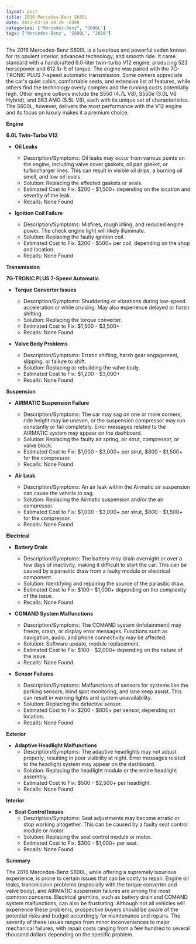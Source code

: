 ```yaml
---
layout: post
title: 2016 Mercedes-Benz S600L
date: 2025-03-19 10:29 -0400
categories: ["Mercedes-Benz", "S600L"]
tags: ["Mercedes-Benz", "S600L", "2016"]
---
```

The 2016 Mercedes-Benz S600L is a luxurious and powerful sedan known for its opulent interior, advanced technology, and smooth ride. It came standard with a handcrafted 6.0-liter twin-turbo V12 engine, producing 523 horsepower and 612 lb-ft of torque. The engine was paired with the 7G-TRONIC PLUS 7-speed automatic transmission. Some owners appreciate the car's quiet cabin, comfortable seats, and extensive list of features, while others find the technology overly complex and the running costs potentially high. Other engine options include the S550 (4.7L V8), S550e (3.0L V6 Hybrid), and S63 AMG (5.5L V8), each with its unique set of characteristics. The S600L, however, delivers the most performance with the V12 engine and its focus on luxury makes it a premium choice.

**Engine**

**6.0L Twin-Turbo V12**

*   **Oil Leaks**
    *   Description/Symptoms: Oil leaks may occur from various points on the engine, including valve cover gaskets, oil pan gasket, or turbocharger lines. This can result in visible oil drips, a burning oil smell, and low oil levels.
    *   Solution: Replacing the affected gaskets or seals.
    *   Estimated Cost to Fix: $200 - $1,500+ depending on the location and severity of the leak.
    *   Recalls: None Found

*   **Ignition Coil Failure**
    *   Description/Symptoms: Misfires, rough idling, and reduced engine power. The check engine light will likely illuminate.
    *   Solution: Replacing the faulty ignition coil.
    *   Estimated Cost to Fix: $200 - $500+ per coil, depending on the shop and location.
    *   Recalls: None Found

**Transmission**

**7G-TRONIC PLUS 7-Speed Automatic**

*   **Torque Converter Issues**
    *   Description/Symptoms: Shuddering or vibrations during low-speed acceleration or while cruising. May also experience delayed or harsh shifting.
    *   Solution: Replacing the torque converter.
    *   Estimated Cost to Fix: $1,500 - $3,500+
    *   Recalls: None Found

*   **Valve Body Problems**
    *   Description/Symptoms: Erratic shifting, harsh gear engagement, slipping, or failure to shift.
    *   Solution: Replacing or rebuilding the valve body.
    *   Estimated Cost to Fix: $1,200 - $3,000+
    *   Recalls: None Found

**Suspension**

*   **AIRMATIC Suspension Failure**
    *   Description/Symptoms: The car may sag on one or more corners, ride height may be uneven, or the suspension compressor may run constantly or fail completely. Error messages related to the AIRMATIC system may appear on the dashboard.
    *   Solution: Replacing the faulty air spring, air strut, compressor, or valve block.
    *   Estimated Cost to Fix: $1,000 - $3,000+ per strut, $800 - $1,500+ for the compressor.
    *   Recalls: None Found

*   **Air Leak**
    *   Description/Symptoms: An air leak within the Airmatic air suspension can cause the vehicle to sag.
    *   Solution: Replacing the Airmatic suspension and/or the air compressor.
    *   Estimated Cost to Fix: $1,000 - $3,000+ per strut, $800 - $1,500+ for the compressor.
    *   Recalls: None Found

**Electrical**

*   **Battery Drain**
    *   Description/Symptoms: The battery may drain overnight or over a few days of inactivity, making it difficult to start the car. This can be caused by a parasitic draw from a faulty module or electrical component.
    *   Solution: Identifying and repairing the source of the parasitic draw.
    *   Estimated Cost to Fix: $100 - $1,000+ depending on the complexity of the issue.
    *   Recalls: None Found

*   **COMAND System Malfunctions**
    *   Description/Symptoms: The COMAND system (infotainment) may freeze, crash, or display error messages. Functions such as navigation, audio, and phone connectivity may be affected.
    *   Solution: Software update, module replacement.
    *   Estimated Cost to Fix: $100 - $2,000+ depending on the nature of the issue.
    *   Recalls: None Found

*   **Sensor Failures**
    *   Description/Symptoms: Malfunctions of sensors for systems like the parking sensors, blind spot monitoring, and lane keep assist. This can result in warning lights and system unavailability.
    *   Solution: Replacing the defective sensor.
    *   Estimated Cost to Fix: $200 - $800+ per sensor, depending on location.
    *   Recalls: None Found

**Exterior**

*   **Adaptive Headlight Malfunctions**
    *   Description/Symptoms: The adaptive headlights may not adjust properly, resulting in poor visibility at night. Error messages related to the headlight system may appear on the dashboard.
    *   Solution: Replacing the headlight module or the entire headlight assembly.
    *   Estimated Cost to Fix: $500 - $2,500+ per headlight.
    *   Recalls: None Found

**Interior**

*   **Seat Control Issues**
    *   Description/Symptoms: Seat adjustments may become erratic or stop working altogether. This can be caused by a faulty seat control module or motor.
    *   Solution: Replacing the seat control module or motor.
    *   Estimated Cost to Fix: $300 - $1,000+ per seat.
    *   Recalls: None Found

**Summary**

The 2016 Mercedes-Benz S600L, while offering a supremely luxurious experience, is prone to certain issues that can be costly to repair. Engine oil leaks, transmission problems (especially with the torque converter and valve body), and AIRMATIC suspension failures are among the most common concerns. Electrical gremlins, such as battery drain and COMAND system malfunctions, can also be frustrating. Although not all vehicles will experience these problems, prospective buyers should be aware of the potential risks and budget accordingly for maintenance and repairs. The severity of these issues ranges from minor inconveniences to major mechanical failures, with repair costs ranging from a few hundred to several thousand dollars depending on the specific problem.

